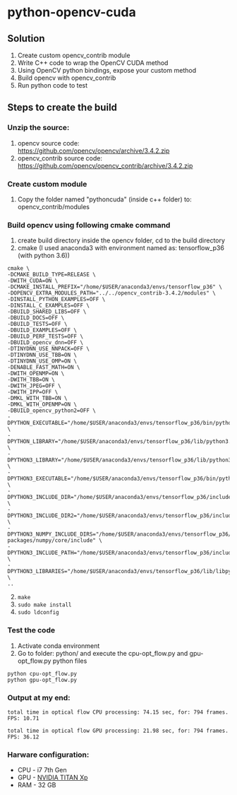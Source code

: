 # python-opencv-cuda

## Solution
1. Create custom opencv_contrib module
2. Write C++ code to wrap the OpenCV CUDA method
3. Using OpenCV python bindings, expose your custom method
4. Build opencv with opencv_contrib
5. Run python code to test

## Steps to create the build
### Unzip the source: 
1. opencv source code: https://github.com/opencv/opencv/archive/3.4.2.zip
2. opencv_contrib source code: https://github.com/opencv/opencv_contrib/archive/3.4.2.zip

### Create custom module
1.	Copy the folder named "pythoncuda" (inside c++ folder) to: opencv_contrib/modules

### Build opencv using following cmake command
1. create build directory inside the opencv folder, cd to the build directory
2. cmake (I used anaconda3 with environment named as: tensorflow_p36 (with python 3.6))
```
cmake \
-DCMAKE_BUILD_TYPE=RELEASE \
-DWITH_CUDA=ON \
-DCMAKE_INSTALL_PREFIX="/home/$USER/anaconda3/envs/tensorflow_p36" \
-DOPENCV_EXTRA_MODULES_PATH="../../opencv_contrib-3.4.2/modules" \
-DINSTALL_PYTHON_EXAMPLES=OFF \
-DINSTALL_C_EXAMPLES=OFF \
-DBUILD_SHARED_LIBS=OFF \
-DBUILD_DOCS=OFF \
-DBUILD_TESTS=OFF \
-DBUILD_EXAMPLES=OFF \
-DBUILD_PERF_TESTS=OFF \
-DBUILD_opencv_dnn=OFF \
-DTINYDNN_USE_NNPACK=OFF \
-DTINYDNN_USE_TBB=ON \
-DTINYDNN_USE_OMP=ON \
-DENABLE_FAST_MATH=ON \
-DWITH_OPENMP=ON \
-DWITH_TBB=ON \
-DWITH_JPEG=OFF \
-DWITH_IPP=OFF \
-DMKL_WITH_TBB=ON \
-DMKL_WITH_OPENMP=ON \
-DBUILD_opencv_python2=OFF \
-DPYTHON_EXECUTABLE="/home/$USER/anaconda3/envs/tensorflow_p36/bin/python" \
-DPYTHON_LIBRARY="/home/$USER/anaconda3/envs/tensorflow_p36/lib/python3.6" \
-DPYTHON3_LIBRARY="/home/$USER/anaconda3/envs/tensorflow_p36/lib/python3.6" \
-DPYTHON3_EXECUTABLE="/home/$USER/anaconda3/envs/tensorflow_p36/bin/python" \
-DPYTHON3_INCLUDE_DIR="/home/$USER/anaconda3/envs/tensorflow_p36/include/python3.6m" \
-DPYTHON3_INCLUDE_DIR2="/home/$USER/anaconda3/envs/tensorflow_p36/include" \
-DPYTHON3_NUMPY_INCLUDE_DIRS="/home/$USER/anaconda3/envs/tensorflow_p36/lib/python3.6/site-packages/numpy/core/include" \
-DPYTHON3_INCLUDE_PATH="/home/$USER/anaconda3/envs/tensorflow_p36/include/python3.6m" \
-DPYTHON3_LIBRARIES="/home/$USER/anaconda3/envs/tensorflow_p36/lib/libpython3.6m.so" \
..
```
2. ``` make ```
3. ``` sudo make install ```
4. ``` sudo ldconfig ```

### Test the code
1. Activate conda environment
2. Go to folder: python/ and execute the cpu-opt_flow.py and gpu-opt_flow.py python files
``` 
python cpu-opt_flow.py
python gpu-opt_flow.py 
```

### Output at my end:
``` total time in optical flow CPU processing: 74.15 sec, for: 794 frames. FPS: 10.71 ```

``` total time in optical flow GPU processing: 21.98 sec, for: 794 frames. FPS: 36.12 ```

### Harware configuration:
* CPU - i7 7th Gen  
* GPU - [NVIDIA TITAN Xp](https://www.nvidia.com/en-us/titan/titan-xp)
* RAM - 32 GB
